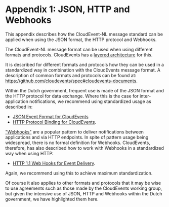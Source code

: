 # Appendix 1: JSON, HTTP and Webhooks

This appendix describes how the CloudEvent-NL message standard can be applied when using the JSON format, the HTTP protocol and Webhooks.

The CloudEvent-NL message format can be used when using different formats and protocols. 
CloudEvents has a [layered architecture](https://github.com/cloudevents/spec/blob/v1.0.1/primer.md#architecture) for this. 

It is described for different formats and protocols how they can be used in a standardized way in combination with the CloudEvents message format.
A description of common formats and protocols can be found at: https://github.com/cloudevents/spec#cloudevents-documents.

Within the Dutch government, frequent use is made of the JSON format and the HTTP protocol for data exchange. 
Where this is the case for inter-application notifications, we recommend using standardized usage as described in:
- [JSON Event Format for CloudEvents](https://github.com/cloudevents/spec/blob/v1.0.1/json-format.md)
- [HTTP Protocol Binding for CloudEvents](https://github.com/cloudevents/spec/blob/v1.0.1/http-protocol-binding.md).

["Webhooks"](https://en.wikipedia.org/wiki/Webhook) are a popular pattern to deliver notifications between applications and via HTTP endpoints. 
In spite of pattern usage being widespread, there is no formal definition for Webhooks.
CloudEvents, therefore, has also described how to work with Webhooks in a standardized way when using HTTP:
- [HTTP 1.1 Web Hooks for Event Delivery](https://github.com/cloudevents/spec/blob/v1.0.1/http-webhook.md).

Again, we recommend using this to achieve maximum standardization.

Of course it also applies to other formats and protocols that it may be wise to use agreements such as those made by the CloudEvents working group, 
but given the intensive use of JSON, HTTP and Webhooks within the Dutch government, we have highlighted them here.
